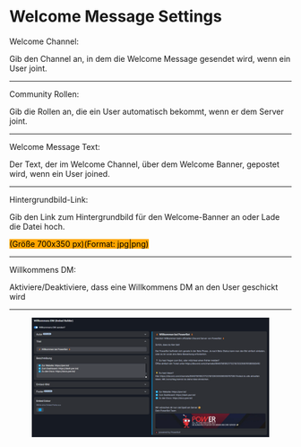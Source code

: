 # Welcome Message Settings

Welcome Channel:

Gib den Channel an, in dem die Welcome Message gesendet wird, wenn ein User joint.

***

Community Rollen:

Gib die Rollen an, die ein User automatisch bekommt, wenn er dem Server joint.

***

Welcome Message Text:

Der Text, der im Welcome Channel, über dem Welcome Banner, gepostet wird, wenn ein User joined.

***

Hintergrundbild-Link:

Gib den Link zum Hintergrundbild für den Welcome-Banner an oder Lade die Datei hoch.

<mark style="background-color:orange;">(Größe 700x350 px)(Format: jpg|png)</mark>

***

Willkommens DM:

Aktiviere/Deaktiviere, dass eine Willkommens DM an den User geschickt wird

***

<figure><img src="../.gitbook/assets/chrome_dI2TlIcyxz (1).png" alt=""><figcaption></figcaption></figure>
